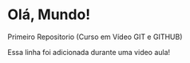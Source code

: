 # Olá, Mundo! 
 Primeiro Repositorio (Curso em Vídeo GIT e GITHUB) 

Essa linha foi adicionada durante uma video aula!
